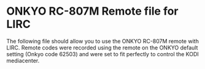 ONKYO RC-807M Remote file for LIRC
===================================

The following file should allow you to use the ONKYO RC-807M remote with LIRC.
Remote codes were recorded using the remote on the ONKYO default setting (Onkyo code 62503) and were set to fit perfectly to control the KODI mediacenter.
